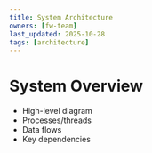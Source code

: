 ```yaml
---
title: System Architecture
owners: [fw-team]
last_updated: 2025-10-28
tags: [architecture]
---
```

# System Overview
- High-level diagram
- Processes/threads
- Data flows
- Key dependencies
